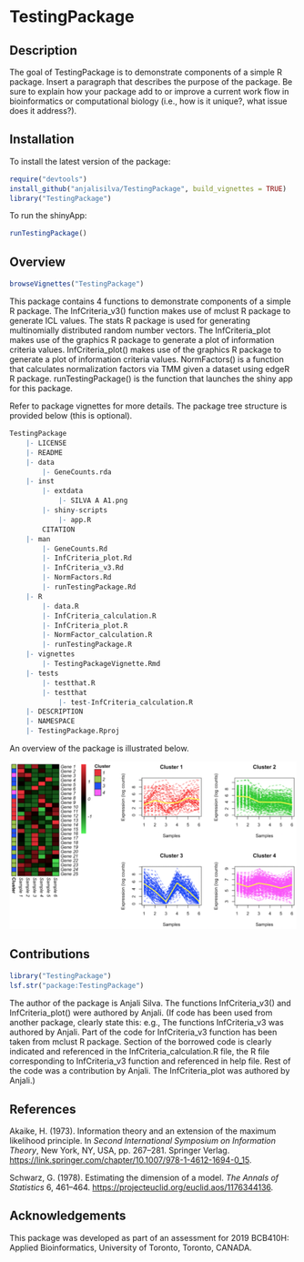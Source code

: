 
<!-- README.md is generated from README.Rmd. Please edit that file -->
TestingPackage
==============

<!-- badges: start -->
<!-- badges: end -->
Description
-----------

The goal of TestingPackage is to demonstrate components of a simple R package. Insert a paragraph that describes the purpose of the package. Be sure to explain how your package add to or improve a current work flow in bioinformatics or computational biology (i.e., how is it unique?, what issue does it address?).

Installation
------------

To install the latest version of the package:

``` r
require("devtools")
install_github("anjalisilva/TestingPackage", build_vignettes = TRUE)
library("TestingPackage")
```

To run the shinyApp:

``` r
runTestingPackage()
```

Overview
--------

``` r
browseVignettes("TestingPackage")
```

This package contains 4 functions to demonstrate components of a simple R package. The InfCriteria\_v3() function makes use of mclust R package to generate ICL values. The stats R package is used for generating multinomially distributed random number vectors. The InfCriteria\_plot makes use of the graphics R package to generate a plot of information criteria values. InfCriteria\_plot() makes use of the graphics R package to generate a plot of information criteria values. NormFactors() is a function that calculates normalization factors via TMM given a dataset using edgeR R package. runTestingPackage() is the function that launches the shiny app for this package.

Refer to package vignettes for more details. The package tree structure is provided below (this is optional).

``` r
TestingPackage 
    |- LICENSE
    |- README
    |- data
        |- GeneCounts.rda
    |- inst
        |- extdata
            |- SILVA A A1.png
        |- shiny-scripts 
            |- app.R
        CITATION
    |- man
        |- GeneCounts.Rd
        |- InfCriteria_plot.Rd
        |- InfCriteria_v3.Rd
        |- NormFactors.Rd
        |- runTestingPackage.Rd
    |- R
        |- data.R
        |- InfCriteria_calculation.R
        |- InfCriteria_plot.R
        |- NormFactor_calculation.R
        |- runTestingPackage.R
    |- vignettes
        |- TestingPackageVignette.Rmd
    |- tests
        |- testthat.R 
        |- testthat
            |- test-InfCriteria_calculation.R
    |- DESCRIPTION
    |- NAMESPACE
    |- TestingPackage.Rproj
```

An overview of the package is illustrated below.

![](./inst/extdata/SILVA_A_A1.png)

Contributions
-------------

``` r
library("TestingPackage")
lsf.str("package:TestingPackage")
```

The author of the package is Anjali Silva. The functions InfCriteria\_v3() and InfCriteria\_plot() were authored by Anjali. (If code has been used from another package, clearly state this: e.g., The functions InfCriteria\_v3 was authored by Anjali. Part of the code for InfCriteria\_v3 function has been taken from mclust R package. Section of the borrowed code is clearly indicated and referenced in the InfCriteria\_calculation.R file, the R file corresponding to InfCriteria\_v3 function and referenced in help file. Rest of the code was a contribution by Anjali. The InfCriteria\_plot was authored by Anjali.)

References
----------

Akaike, H. (1973). Information theory and an extension of the maximum likelihood principle. In *Second International Symposium on Information Theory*, New York, NY, USA, pp. 267–281. Springer Verlag. <https://link.springer.com/chapter/10.1007/978-1-4612-1694-0_15>.

Schwarz, G. (1978). Estimating the dimension of a model. *The Annals of Statistics* 6, 461–464. <https://projecteuclid.org/euclid.aos/1176344136>.

Acknowledgements
----------------

This package was developed as part of an assessment for 2019 BCB410H: Applied Bioinformatics, University of Toronto, Toronto, CANADA.
